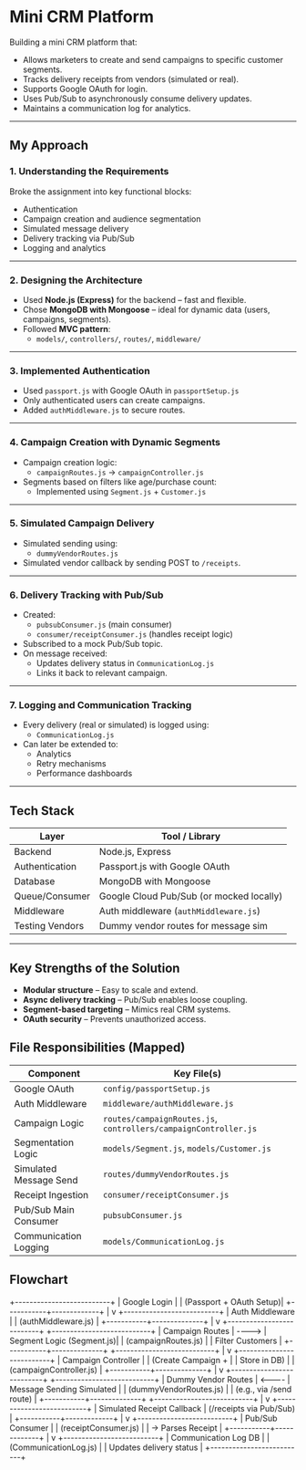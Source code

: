 #  Mini CRM Platform 


Building a mini CRM platform that:

- Allows marketers to create and send campaigns to specific customer segments.
- Tracks delivery receipts from vendors (simulated or real).
- Supports Google OAuth for login.
- Uses Pub/Sub to asynchronously consume delivery updates.
- Maintains a communication log for analytics.

---

##  My Approach

### 1. Understanding the Requirements
Broke the assignment into key functional blocks:
- Authentication
- Campaign creation and audience segmentation
- Simulated message delivery
- Delivery tracking via Pub/Sub
- Logging and analytics

---

### 2. Designing the Architecture
- Used **Node.js (Express)** for the backend – fast and flexible.
- Chose **MongoDB with Mongoose** – ideal for dynamic data (users, campaigns, segments).
- Followed **MVC pattern**:
  - `models/`, `controllers/`, `routes/`, `middleware/`

---

### 3. Implemented Authentication
- Used `passport.js` with Google OAuth in `passportSetup.js`
- Only authenticated users can create campaigns.
- Added `authMiddleware.js` to secure routes.

---

### 4. Campaign Creation with Dynamic Segments
- Campaign creation logic:
  - `campaignRoutes.js` → `campaignController.js`
- Segments based on filters like age/purchase count:
  - Implemented using `Segment.js` + `Customer.js`

---

### 5. Simulated Campaign Delivery
- Simulated sending using:
  - `dummyVendorRoutes.js`
- Simulated vendor callback by sending POST to `/receipts`.

---

### 6. Delivery Tracking with Pub/Sub
- Created:
  - `pubsubConsumer.js` (main consumer)
  - `consumer/receiptConsumer.js` (handles receipt logic)
- Subscribed to a mock Pub/Sub topic.
- On message received:
  - Updates delivery status in `CommunicationLog.js`
  - Links it back to relevant campaign.

---

### 7. Logging and Communication Tracking
- Every delivery (real or simulated) is logged using:
  - `CommunicationLog.js`
- Can later be extended to:
  - Analytics
  - Retry mechanisms
  - Performance dashboards

---

##  Tech Stack

| Layer             | Tool / Library                          |
|------------------|------------------------------------------|
| Backend           | Node.js, Express                         |
| Authentication    | Passport.js with Google OAuth            |
| Database          | MongoDB with Mongoose                    |
| Queue/Consumer    | Google Cloud Pub/Sub (or mocked locally) |
| Middleware        | Auth middleware (`authMiddleware.js`)    |
| Testing Vendors   | Dummy vendor routes for message sim      |

---

##  Key Strengths of the Solution

- **Modular structure** – Easy to scale and extend.
- **Async delivery tracking** – Pub/Sub enables loose coupling.
- **Segment-based targeting** – Mimics real CRM systems.
- **OAuth security** – Prevents unauthorized access.


##  File Responsibilities (Mapped)


| Component               | Key File(s)                                                     |
|-------------------------|-----------------------------------------------------------------|
| Google OAuth            | `config/passportSetup.js`                                       |
| Auth Middleware         | `middleware/authMiddleware.js`                                  |
| Campaign Logic          | `routes/campaignRoutes.js`, `controllers/campaignController.js` |
| Segmentation Logic      | `models/Segment.js`, `models/Customer.js`                       |
| Simulated Message Send  | `routes/dummyVendorRoutes.js`                                   |
| Receipt Ingestion       | `consumer/receiptConsumer.js`                                   |
| Pub/Sub Main Consumer   | `pubsubConsumer.js`                                             |
| Communication Logging   | `models/CommunicationLog.js`                                    |




## Flowchart

+--------------------------+
|      Google Login       |
| (Passport + OAuth Setup)|
+-----------+-------------+
            |
            v
+--------------------------+
|     Auth Middleware      |
|  (authMiddleware.js)     |
+-----------+--------------+
            |
            v
+--------------------------+       +---------------------------+
|   Campaign Routes        | ----> | Segment Logic (Segment.js)|
| (campaignRoutes.js)      |       | Filter Customers          |
+-----------+--------------+       +---------------------------+
            |
            v
+--------------------------+
| Campaign Controller      |
| (Create Campaign +       |
|  Store in DB)            |
| (campaignController.js)  |
+-----------+--------------+
            |
            v
+--------------------------+       +---------------------------+
| Dummy Vendor Routes      | <---- | Message Sending Simulated |
| (dummyVendorRoutes.js)   |       | (e.g., via /send route)   |
+-----------+--------------+       +---------------------------+
            |
            v
+--------------------------+
| Simulated Receipt Callback
| (/receipts via Pub/Sub) |
+-----------+-------------+
            |
            v
+--------------------------+
| Pub/Sub Consumer         |
| (receiptConsumer.js)     |
|  -> Parses Receipt       |
+-----------+-------------+
            |
            v
+--------------------------+
| Communication Log DB     |
| (CommunicationLog.js)    |
| Updates delivery status  |
+--------------------------+



